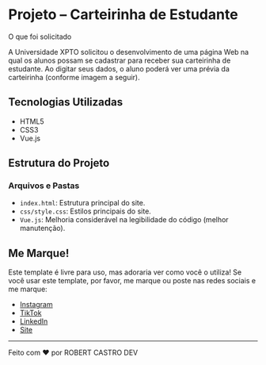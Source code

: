 # Projeto – Carteirinha de Estudante

O que foi solicitado


A Universidade XPTO solicitou o desenvolvimento de uma página Web na qual os alunos possam se cadastrar para receber sua carteirinha de estudante. Ao digitar seus dados, o aluno poderá ver uma prévia da carteirinha (conforme imagem a seguir).

## Tecnologias Utilizadas

- HTML5
- CSS3
- Vue.js

## Estrutura do Projeto

### Arquivos e Pastas

- `index.html`: Estrutura principal do site.
- `css/style.css`: Estilos principais do site.
- `Vue.js`: Melhoria considerável na legibilidade do código (melhor manutenção).





## Me Marque!

Este template é livre para uso, mas adoraria ver como você o utiliza! Se você usar este template, por favor, me marque ou poste nas redes sociais e me marque:

- [Instagram](https://www.instagram.com/robertviniciuscastro/)
- [TikTok](https://www.tiktok.com/@robertcastroempreendedor)
- [LinkedIn](https://www.linkedin.com/in/robert-castro-606352108/)
- [Site](https://robertcastroimoveis.com.br/)

---

Feito com ❤️ por ROBERT CASTRO DEV

